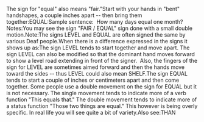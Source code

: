 The sign for "equal" also means "fair."Start with your hands in "bent" handshapes, a couple inches apart -- then bring 
	them together:EQUAL:Sample sentence:  How many days equal one month?Notes:You may see the sign "FAIR / EQUAL" sign done with a small double motion.Note:The signs LEVEL and EQUAL are often signed the same by various Deaf 
	people.When there is a difference expressed in the signs it shows up as:The sign LEVEL tends to start together and move apart. The sign LEVEL can 
	also be modified so that the dominant hand moves forward to show a level 
	road extending in front of the signer.  Also, the fingers of the sign 
	for LEVEL are sometimes aimed forward and then the hands move toward the 
	sides -- thus LEVEL could also mean SHELF.The sign EQUAL tends to start a couple of inches or centimeters apart and 
	then come together. Some people use a double movement on the sign for EQUAL 
	but it is not necessary. The single movement tends to indicate more of a 
	verb function "This equals that." The double movement tends to indicate more 
	of a status function "Those two things are equal." This however is being 
	overly specific. In real life you will see quite a bit of variety.Also see:THAN